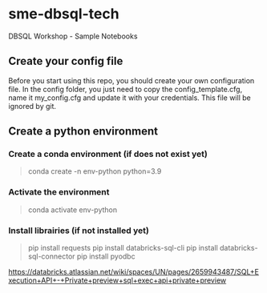 # sme-dbsql-tech
DBSQL Workshop - Sample Notebooks

## Create your config file
Before you start using this repo, you should create your own configuration file. In the config folder, you just need to copy the config_template.cfg, name it my_config.cfg and update it with your credentials. This file will be ignored by git.

## Create a python environment
### Create a conda environment (if does not exist yet)
> conda create -n env-python python=3.9 
### Activate the environment
> conda activate env-python
### Install librairies (if not installed yet)
> pip install requests
> pip install databricks-sql-cli
> pip install databricks-sql-connector
> pip install pyodbc

https://databricks.atlassian.net/wiki/spaces/UN/pages/2659943487/SQL+Execution+API+-+Private+preview+sql+exec+api+private+preview